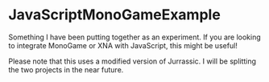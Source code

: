 JavaScriptMonoGameExample
=========================

Something I have been putting together as an experiment. If you are looking to integrate MonoGame or XNA with JavaScript, this might be useful!

Please note that this uses a modified version of Jurrassic. I will be splitting the two projects in the near future.
